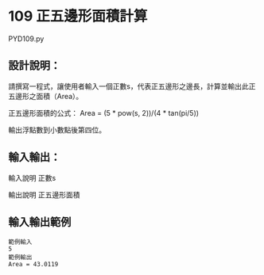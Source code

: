 # 109 正五邊形面積計算
PYD109.py
## 設計說明：
請撰寫一程式，讓使用者輸入一個正數s，代表正五邊形之邊長，計算並輸出此正五邊形之面積（Area）。

正五邊形面積的公式： Area = (5 * pow(s, 2))/(4 * tan(pi/5))

輸出浮點數到小數點後第四位。

## 輸入輸出：
輸入說明
正數s

輸出說明
正五邊形面積

## 輸入輸出範例
```
範例輸入
5
範例輸出
Area = 43.0119
```
